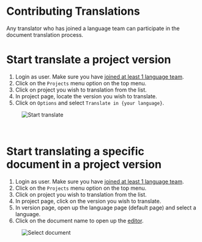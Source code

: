 # Contributing Translations

Any translator who has joined a language team can participate in the document translation process.

# Start translate a project version

1. Login as user. Make sure you have [joined at least 1 language team](user-guide/languages/language-team#join-a-language-team).
1. Click on the `Projects` menu option on the top menu.
1. Click on project you wish to translation from the list.
1. In project page, locate the version you wish to translate.
1. Click on `Options` and select `Translate in {your language}`.
<figure>
<img alt="Start translate" src="images/webtrans-access.gif" />
</figure>
<br/>

# Start translating a specific document in a project version

1. Login as user. Make sure you have [joined at least 1 language team](user-guide/languages/language-team#join-a-language-team).
1. Click on the `Projects` menu option on the top menu.
1. Click on project you wish to translation from the list.
1. In project page, click on the version you wish to translate.
3. In version page, open up the language page (default page) and select a language.
4. Click on the document name to open up the [editor](user-guide/editor/editor-view).

<figure>
<img alt="Select document" src="images/editor-open-menu.gif" />
</figure>
<br/>